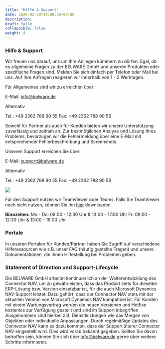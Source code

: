 ```yaml
---
title: "Hilfe & Support"
date: 2020-02-28T10:08:56+09:00
description: 
draft: false
collapsible: false
weight: 4
---
```

### Hilfe & Support

Wir freuen uns darauf, uns um Ihre Anliegen kümmern zu dürfen. Egal, ob es allgemeine Fragen zu der BELWARE GmbH und unseren Produkten oder spezifische Fragen sind. Melden Sie sich einfach per Telefon oder Mail bei uns. Auf Ihre Anfragen reagieren wir innerhalb von 1 - 2 Werktagen.

Für Allgemeines sind wir zu erreichen über:

E-Mail: info@belware.de

Alternativ

Tel.: +49 2362 788 90 55
Fax: +49 2362 788 90 56

Sowohl für Partner als auch für Kunden bieten wir unsere Unterstützung zuverlässig und zeitnah an. Zur bestmöglichen Analyse und Lösung Ihres Problems, bevorzugen wir die Fehlermeldung über eine E-Mail mit entsprechender Fehlerbeschreibung und Screenshots.

Unseren Support erreichen Sie über:

E-Mail: support@belware.de

Alternativ

Tel.: +49 2362 788 90 55
Fax: +49 2362 788 90 56

![](images/Support/TeamviewerTeams.PNG)

Für den Support nutzen wir TeamViewer oder Teams. Falls Sie TeamViewer noch nicht nutzen, können Sie ihn [hier](https://get.teamviewer.com/belware) downloaden.

**Bürozeiten:**
Mo - Do: 09:00 - 12:30 Uhr & 13:00 - 17:00 Uhr
Fr: 09:00 - 12:30 Uhr & 13:00 - 16:00 Uhr

### Portale

In unseren Portalen für Kunden/Partner haben Sie Zugriff auf verschiedene Hilferessourcen wie z.B. unser FAQ (häufig gestellte Fragen) und unsere Dokumentationen, die Ihnen Hilfestellung bei Problemen geben.

### Statement of Direction und Support-Lifecycle

Die BELWARE GmbH arbeitet kontinuierlich an der Weiterentwicklung des Connector NAV, um zu gewährleisten, dass das Produkt stets für dieselbe ERP-Lösung bzw. Version einsetzbar ist, für die auch Microsoft Dynamics NAV Support leistet. Dazu gehört, dass der Connector NAV stets mit der aktuellen Version von Microsoft Dynamics NAV kompatibel ist. Für Kunden mit einem Wartungsvertrag werden die neuen Versionen und Hotfixe kostenlos zur Verfügung gestellt und sind im Support inbegriffen. Ausgenommen sind hierbei z.B. Dienstleistungen wie das Mergen von Objekten oder individuelle Anpassungen. Durch regelmäßige Updates des Connector NAV kann es dazu kommen, dass der Support älterer Connector NAV eingestellt wird. Dies wird vorab bekannt gegeben. Sollten Sie davon betroffen sein, können Sie sich über info@belware.de gerne über weitere Schritte informieren.